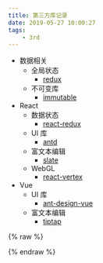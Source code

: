 ```yaml
---
title: 第三方库记录
date: 2019-05-27 10:00:27
tags:
    - 3rd
---
```


- 数据相关
    - 全局状态
        - [redux](https://github.com/reduxjs/redux)
    - 不可变库
        - [immutable](https://github.com/immutable-js/immutable-js)
- React
    - 数据状态
        - [react-redux](https://github.com/reduxjs/react-redux)
    - UI 库
        - [antd](https://github.com/ant-design/ant-design)
    - 富文本编辑
        - [slate](https://github.com/ianstormtaylor/slate)
    - WebGL
        - [react-vertex](https://github.com/sghall/react-vertex)
- Vue
    - UI 库
        - [ant-design-vue](https://github.com/vueComponent/ant-design-vue)
    - 富文本编辑
        - [tiptap](https://github.com/scrumpy/tiptap)


{% raw %}
<link rel="stylesheet" href="./page.css"/>
<script src="./page.js"></script>
{% endraw %}
